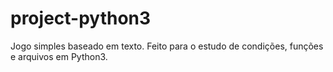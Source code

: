 # project-python3
Jogo simples baseado em texto. Feito para o estudo de condições, funções e arquivos em Python3.
